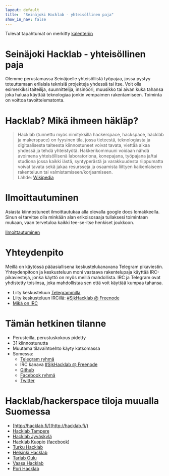 ```yaml
---
layout: default
title:  "Seinäjoki Hacklab - yhteisöllinen paja"
show_in_nav: false
---
```

Tulevat tapahtumat on merkitty [kalenteriin](/kalenteri/)

# Seinäjoki Hacklab - yhteisöllinen paja
Olemme perustamassa Seinäjoelle yhteisöllistä työpajaa, jossa pystyy toteuttamaan erilaisia teknisiä projekteja yhdessä tai itse. Voit olla esimerkiksi taiteilija, suunnittelija, insinööri, muusikko tai aivan kuka tahansa joka haluaa käyttää teknologiaa jonkin vempaimen rakentamiseen. Toiminta on voittoa tavoittelematonta.

# Hacklab? Mikä ihmeen häkläp?
<blockquote>
Hacklab (tunnettu myös nimityksillä hackerspace, hackspace, häckläb ja makerspace) on fyysinen tila, jossa tieteestä, teknologiasta ja digitaalisesta taiteesta kiinnostuneet voivat tavata, viettää aikaa yhdessä ja tehdä yhteistyötä. Hakkerikommuuni voidaan nähdä avoimena yhteisöllisenä laboratoriona, konepajana, työpajana ja/tai studiona jossa kaikki iästä, syntyperästä ja varakkuudesta riippumatta voivat tavata sekä jakaa resursseja ja osaamista liittyen kaikenlaiseen rakenteluun tai valmistamiseen/korjaamiseen.
<br/>Lähde: <a href="https://fi.wikipedia.org/wiki/Hacklab" target="_blank">Wikipedia</a>
</blockquote>

# Ilmoittautuminen
Asiasta kiinnostuneet ilmoittautukaa alla olevalla google docs lomakkeella. Sinun ei tarvitse olla minkään alan erikoisosaaja tullaksesi toimintaan mukaan, vaan tervetuloa kaikki tee-se-itse henkiset joukkoon.

[Ilmoittautuminen](https://docs.google.com/forms/d/e/1FAIpQLScHWKbvaRXgwTYrev-Tg35KvWHQIYO6oBxGxBr-lFjAukmiWg/viewform)

# Yhteydenpito
Meillä on käytössä pääasiallisena keskustelukanavana Telegram pikaviestin.
Yhteydenpitoon ja keskusteluun moni vastaava rakentelupaja käyttää IRC-pikaviestejä, jonka käyttö on myös meillä mahdollista. IRC ja Telegram ovat yhdistetty toisiinsa, joka mahdollistaa sen että voit käyttää kumpaa tahansa.

* Liity keskusteluun [Telegrammilla](https://telegram.me/joinchat/DSw-DT9RZnH3KnICPxgDTA) 
* Liity keskusteluun IRCillä: [#SjkHacklab @ Freenode](http://goo.gl/DCt9ru)
* [Mikä on IRC](http://goo.gl/7hGZg)

# Tämän hetkinen tilanne
* Perusteilla, perustuskokous pidetty
* 31 kiinnostunutta
* Muutama tilavaihtoehto käyty katsomassa
* Somessa:
  * [Telegram ryhmä](https://telegram.me/joinchat/DSw-DT9RZnH3KnICPxgDTA)
  * IRC kanava [#SjkHacklab @ Freenode](http://goo.gl/DCt9ru)
  * [Github](https://github.com/SeinajokiHacklab)
  * [Facebook ryhmä](https://www.facebook.com/groups/186124325143579/)
  * [Twitter](https://twitter.com/SjkHacklab)

# Hacklab/hackerspace tiloja muualla Suomessa
* [http://hacklab.fi/](http://hacklab.fi/)
* [Hacklab Tampere](http://tampere.hacklab.fi/)
* [Hacklab Jyväskylä](http://jyvaskyla.hacklab.fi/)
* [Hacklab Kuopio](http://kuopio.hacklab.fi/) ([facebook](https://www.facebook.com/pages/Hacklab-Kuopio/185497508302791))
* [Turku Hacklab](http://hacklabturku.org/)
* [Helsinki Hacklab](http://helsinki.hacklab.fi/)
* [Tarlab Oulu](http://tarlab.fi/)
* [Vaasa Hacklab](http://vaasa.hacklab.fi/)
* [Pori Hacklab](http://pori.hacklab.fi/)

